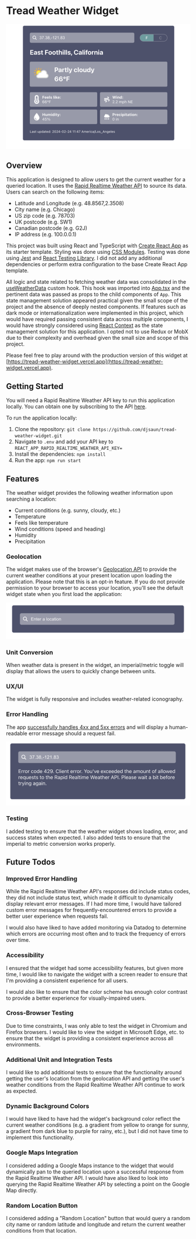# Tread Weather Widget

<img src="./public/tread_weather_widget.png" alt="Weather widget with data">

## Overview

This application is designed to allow users to get the current weather for a queried location. It uses the [Rapid Realtime Weather API](https://rapidapi.com/weatherapi/api/weatherapi-com/) to source its data. Users can search on the following items:
- Latitude and Longitude (e.g. 48.8567,2.3508)
- City name (e.g. Chicago)
- US zip code (e.g. 78703)
- UK postcode (e.g. SW1)
- Canadian postcode (e.g. G2J)
- IP address (e.g. 100.0.0.1)

This project was built using React and TypeScript with [Create React App](https://github.com/facebook/create-react-app) as its starter template. Styling was done using [CSS Modules](https://github.com/css-modules/css-modules). Testing was done using [Jest](https://jestjs.io/) and [React Testing Library](https://testing-library.com/). I did not add any additional dependencies or perform extra configuration to the base Create React App template.

All logic and state related to fetching weather data was consolidated in the [useWeatherData](https://github.com/djsaun/tread-weather-widget/blob/main/src/hooks/useWeatherData.tsx) custom hook. This hook was imported into [App.tsx](https://github.com/djsaun/tread-weather-widget/blob/main/src/App.tsx) and the pertinent data was passed as props to the child components of `App`. This state management solution appeared practical given the small scope of the project and the absence of deeply nested components. If features such as dark mode or internationalization were implemented in this project, which would have required passing consistent data across multiple components, I would have strongly considered using [React Context](https://react.dev/learn/passing-data-deeply-with-context) as the state management solution for this application. I opted not to use Redux or MobX due to their complexity and overhead given the small size and scope of this project.

Please feel free to play around with the production version of this widget at [https://tread-weather-widget.vercel.app](https://tread-weather-widget.vercel.app).

## Getting Started

You will need a Rapid Realtime Weather API key to run this application locally. You can obtain one by subscribing to the API [here](https://rapidapi.com/weatherapi/api/weatherapi-com/).

To run the application locally:

1. Clone the repository: `git clone https://github.com/djsaun/tread-weather-widget.git`
2. Navigate to `.env` and add your API key to `REACT_APP_RAPID_REALTIME_WEATHER_API_KEY=`
3. Install the dependencies: `npm install`
4. Run the app: `npm run start`

## Features
The weather widget provides the following weather information upon searching a location:
- Current conditions (e.g. sunny, cloudy, etc.)
- Temperature
- Feels like temperature
- Wind conditions (speed and heading)
- Humidity
- Precipitation

### Geolocation
The widget makes use of the browser's [Geolocation API](https://developer.mozilla.org/en-US/docs/Web/API/Geolocation_API) to provide the current weather conditions at your present location upon loading the application. Please note that this is an opt-in feature. If you do not provide permission to your browser to access your location, you'll see the default widget state when you first load the application:

<img src="./public/tread_weather_widget_no_data.png" alt="Weather widget without data" />

### Unit Conversion
When weather data is present in the widget, an imperial/metric toggle will display that allows the users to quickly change between units.

### UX/UI 
The widget is fully responsive and includes weather-related iconography.

### Error Handling
The app [successfully handles 4xx and 5xx errors](https://github.com/djsaun/tread-weather-widget/blob/main/src/hooks/useWeatherData.tsx#L68-L90) and will display a human-readable error message should a request fail.

<img src="./public/tread_weather_widget_error.png" alt="Weather widget with error" />

### Testing
I added testing to ensure that the weather widget shows loading, error, and success states when expected. I also added tests to ensure that the imperial to metric conversion works properly.

## Future Todos

### Improved Error Handling
While the Rapid Realtime Weather API's responses did include status codes, they did not include status text, which made it difficult to dynamically display relevant error messages. If I had more time, I would have tailored custom error messages for frequently-encountered errors to provide a better user experience when requests fail.

I would also have liked to have added monitoring via Datadog to determine which errors are occurring most often and to track the frequency of errors over time.

### Accessibility
I ensured that the widget had some accessibility features, but given more time, I would like to navigate the widget with a screen reader to ensure that I'm providing a consistent experience for all users.

I would also like to ensure that the color scheme has enough color contrast to provide a better experience for visually-impaired users.

### Cross-Browser Testing
Due to time constraints, I was only able to test the widget in Chromium and Firefox browsers. I would like to view the widget in Microsoft Edge, etc. to ensure that the widget is providing a consistent experience across all environments.

### Additional Unit and Integration Tests
I would like to add additional tests to ensure that the functionality around getting the user's location from the geolocation API and getting the user's weather conditions from the Rapid Realtime Weather API continue to work as expected.

### Dynamic Background Colors
I would have liked to have had the widget's background color reflect the current weather conditions (e.g. a gradient from yellow to orange for sunny, a gradient from dark blue to purple for rainy, etc.), but I did not have time to implement this functionality.

### Google Maps Integration
I considered adding a Google Maps instance to the widget that would dynamically pan to the queried location upon a successful response from the Rapid Realtime Weather API. I would have also liked to look into querying the Rapid Realtime Weather API by selecting a point on the Google Map directly.

### Random Location Button
I considered adding a "Random Location" button that would query a random city name or random latitude and longitude and return the current weather conditions from that location.

